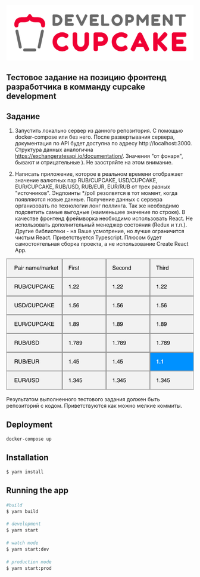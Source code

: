 ![logo](./cupcake_logo.png)
## Тестовое задание на позицию фронтенд разработчика в комманду cupcake development

## Задание

1. Запустить локально сервер из данного репозитория. С помощью docker-compose или без него. После развертывания сервера, документация по API будет доступна по адресу http://localhost:3000.
Структура данных аналогична https://exchangeratesapi.io/documentation/. Значения "от фонаря", бывают и отрицательные ). Не заостряйте на этом внимание.

2. Написать приложение, которое в реальном времени отображает значение валютных пар RUB/CUPCAKE, USD/CUPCAKE, EUR/CUPCAKE, RUB/USD, RUB/EUR, EUR/RUB от трех разных "источников". Эндпоинты */poll резолвятся в тот момент, когда появляются новые данные. Получение данных с сервера организовать по технологии лонг поллинга. Так же необходимо подсветить самые выгодные (наименьшее значение по строке). В качестве фронтенд фреймворка необходимо использовать React. Не использовать дополнительный менеджер состояния (Redux и т.п.). Другие библиотеки - на Ваше усмотрение, но лучше ограничится чистым React. Приветствуется Typescript. Плюсом будет самостоятельная сборка проекта, а не использование Create React App.


![Мокап](./design_mockup_exported.png)

Результатом выполненного тестового задания должен быть репозиторий с кодом. Приветствуются как можно мелкие коммиты.

## Deployment
```
docker-compose up
```

## Installation

```bash
$ yarn install
```

## Running the app

```bash
#build
$ yarn build

# development
$ yarn start

# watch mode
$ yarn start:dev

# production mode
$ yarn start:prod
```
